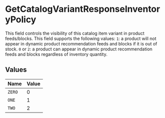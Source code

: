# GetCatalogVariantResponseInventoryPolicy

This field controls the visibility of this catalog item variant in product feeds/blocks. This field supports the following values:
`1`: a product will not appear in dynamic product recommendation feeds and blocks if it is out of stock.
`0` or `2`: a product can appear in dynamic product recommendation feeds and blocks regardless of inventory quantity.


## Values

| Name   | Value  |
| ------ | ------ |
| `ZERO` | 0      |
| `ONE`  | 1      |
| `TWO`  | 2      |